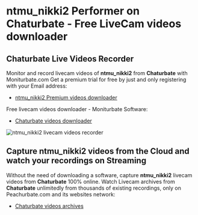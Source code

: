 # ntmu_nikki2 Performer on Chaturbate - Free LiveCam videos downloader

## Chaturbate Live Videos Recorder

Monitor and record livecam videos of **ntmu_nikki2** from **Chaturbate** with Moniturbate.com
Get a premium trial for free by just and only registering with your Email address:
* [ntmu_nikki2 Premium videos downloader](https://moniturbate.com/request-demo-licence-key.html)

Free livecam videos downloader - Moniturbate Software:
* [Chaturbate videos downloader](https://moniturbate.com/moniturbate-download-software.html)

![ntmu_nikki2 livecam videos recorder](https://peachurnet.com/templates/moniturbate-software.png)


## Capture ntmu_nikki2 videos from the Cloud and watch your recordings on Streaming

Without the need of downloading a software, capture **ntmu_nikki2** livecam videos from **Chaturbate** 100% online.
Watch Livecam archives from **Chaturbate** unlimitedly from thousands of existing recordings, only on Peachurbate.com and its websites network:
* [Chaturbate videos archives](https://peachurnet.com/)